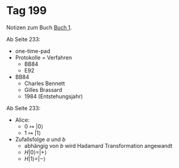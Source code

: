 # Tag 199

Notizen zum Buch [Buch 1](../Buch1.md).

Ab Seite 233:
* one-time-pad
* Protokolle = Verfahren
  - BB84
  - E92
* BB84
  - Charles Bennett
  - Gilles Brassard
  - 1984 (Entstehungsjahr)


Ab Seite 233:
* Alice:
  - $0 \longmapsto |0\rangle$
  - $1 \longmapsto |1\rangle$
* Zufallsfolge $a$ und $b$
  - abhängig von $b$ wird Hadamard Transformation angewandt
  - $H|0\rangle = |+\rangle$
  - $H|1\rangle = |-\rangle$
